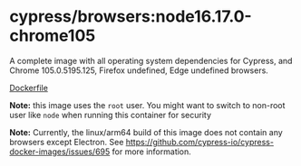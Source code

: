 <!--
WARNING: this file was autogenerated by generate-browser-image.js using

    yarn add:browser -- 16.17.0 --chrome=105.0.5195.125
-->

# cypress/browsers:node16.17.0-chrome105

A complete image with all operating system dependencies for Cypress, and Chrome 105.0.5195.125, Firefox undefined, Edge undefined browsers.

[Dockerfile](Dockerfile)

**Note:** this image uses the `root` user. You might want to switch to non-root user like `node` when running this container for security

**Note:** Currently, the linux/arm64 build of this image does not contain any browsers except Electron. See https://github.com/cypress-io/cypress-docker-images/issues/695 for more information.
